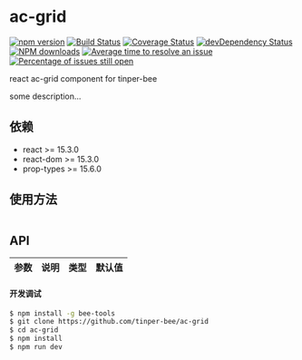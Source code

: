 # ac-grid

[![npm version](https://img.shields.io/npm/v/ac-grid.svg)](https://www.npmjs.com/package/ac-grid)
[![Build Status](https://img.shields.io/travis/tinper-bee/ac-grid/master.svg)](https://travis-ci.org/tinper-bee/ac-grid)
[![Coverage Status](https://coveralls.io/repos/github/tinper-bee/ac-grid/badge.svg?branch=master)](https://coveralls.io/github/tinper-bee/ac-grid?branch=master)
[![devDependency Status](https://img.shields.io/david/dev/tinper-bee/ac-grid.svg)](https://david-dm.org/tinper-bee/ac-grid#info=devDependencies)
[![NPM downloads](http://img.shields.io/npm/dm/ac-grid.svg?style=flat)](https://npmjs.org/package/ac-grid)
[![Average time to resolve an issue](http://isitmaintained.com/badge/resolution/tinper-bee/ac-grid.svg)](http://isitmaintained.com/project/tinper-bee/ac-grid "Average time to resolve an issue")
[![Percentage of issues still open](http://isitmaintained.com/badge/open/tinper-bee/ac-grid.svg)](http://isitmaintained.com/project/tinper-bee/ac-grid "Percentage of issues still open")


react ac-grid component for tinper-bee

some description...

## 依赖

- react >= 15.3.0
- react-dom >= 15.3.0
- prop-types >= 15.6.0

## 使用方法

```js

```



## API

|参数|说明|类型|默认值|
|:--|:---:|:--:|---:|

#### 开发调试

```sh
$ npm install -g bee-tools
$ git clone https://github.com/tinper-bee/ac-grid
$ cd ac-grid
$ npm install
$ npm run dev
```
